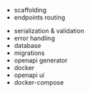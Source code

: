 + scaffolding
+ endpoints routing
- serialization & validation
- error handling
- database
- migrations
- openapi generator
- docker
- openapi ui
- docker-compose
